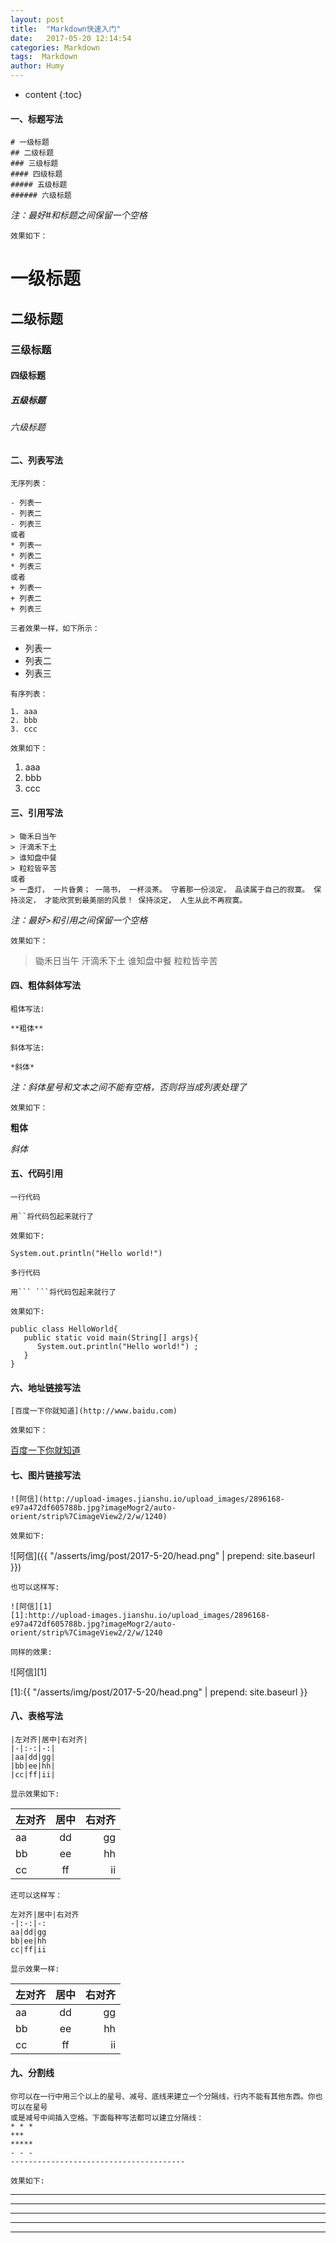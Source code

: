 ```yaml
---
layout: post
title:  "Markdown快速入门"
date:   2017-05-20 12:14:54
categories: Markdown
tags:  Markdown
author: Humy
---
```

* content
{:toc}

#### 一、标题写法

```
# 一级标题
## 二级标题
### 三级标题
#### 四级标题
##### 五级标题
###### 六级标题
```

*注：最好#和标题之间保留一个空格*




`效果如下：`
# 一级标题
## 二级标题
### 三级标题
#### 四级标题
##### 五级标题
###### 六级标题

#### 二、列表写法

`无序列表：`

```
- 列表一
- 列表二
- 列表三
或者
* 列表一
* 列表二
* 列表三
或者
+ 列表一
+ 列表二
+ 列表三
```

`三者效果一样，如下所示：`

- 列表一
- 列表二
- 列表三

`有序列表：`

```
1. aaa
2. bbb
3. ccc
```

`效果如下：`

1. aaa
2. bbb
3. ccc

#### 三、引用写法

```
> 锄禾日当午
> 汗滴禾下土
> 谁知盘中餐
> 粒粒皆辛苦 
或者
> 一盏灯， 一片昏黄； 一简书， 一杯淡茶。 守着那一份淡定， 品读属于自己的寂寞。 保持淡定， 才能欣赏到最美丽的风景！ 保持淡定， 人生从此不再寂寞。
```

*注：最好>和引用之间保留一个空格*

`效果如下：`

> 锄禾日当午
> 汗滴禾下土
> 谁知盘中餐
> 粒粒皆辛苦 

#### 四、粗体斜体写法

`粗体写法:`

```
**粗体**
```

`斜体写法:`

```
*斜体*
```

*注：斜体星号和文本之间不能有空格，否则将当成列表处理了*

`效果如下：`

**粗体**

*斜体*

#### 五、代码引用

`一行代码`

```
用``将代码包起来就行了
```

`效果如下:`

` System.out.println("Hello world!") `

`多行代码`

```
用``` ```将代码包起来就行了
```

`效果如下:`

```
public class HelloWorld{
   public static void main(String[] args){
      System.out.println("Hello world!") ;
   }
}
```

#### 六、地址链接写法

```
[百度一下你就知道](http://www.baidu.com)
```

`效果如下：`

[百度一下你就知道](http://www.baidu.com)

#### 七、图片链接写法

```
![阿信](http://upload-images.jianshu.io/upload_images/2896168-e97a472df605788b.jpg?imageMogr2/auto-orient/strip%7CimageView2/2/w/1240)
```

`效果如下:`

![阿信]({{ "/asserts/img/post/2017-5-20/head.png" | prepend: site.baseurl }})

`也可以这样写:`

```
![阿信][1]
[1]:http://upload-images.jianshu.io/upload_images/2896168-e97a472df605788b.jpg?imageMogr2/auto-orient/strip%7CimageView2/2/w/1240
```

`同样的效果:`

![阿信][1]

[1]:{{ "/asserts/img/post/2017-5-20/head.png" | prepend: site.baseurl }}

#### 八、表格写法

```
|左对齐|居中|右对齐|
|-|:-:|-:|
|aa|dd|gg|
|bb|ee|hh|
|cc|ff|ii|
```

`显示效果如下:`

|左对齐|居中|右对齐|
|-|:-:|-:|
|aa|dd|gg|
|bb|ee|hh|
|cc|ff|ii|

`还可以这样写：`

```
左对齐|居中|右对齐
-|:-:|-:
aa|dd|gg
bb|ee|hh
cc|ff|ii
```

`显示效果一样:`

左对齐|居中|右对齐
-|:-:|-:
aa|dd|gg
bb|ee|hh
cc|ff|ii

#### 九、分割线

```
你可以在一行中用三个以上的星号、减号、底线来建立一个分隔线，行内不能有其他东西。你也可以在星号
或是减号中间插入空格。下面每种写法都可以建立分隔线：
* * *
***
*****
- - -
---------------------------------------
```

`效果如下:`

* * *

***

*****

- - -

---------------------------------------
